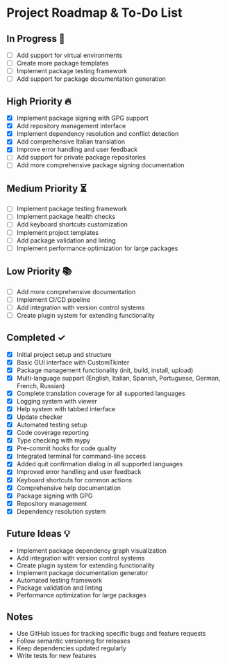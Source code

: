 # Project Roadmap & To-Do List

## In Progress 🚧

- [ ] Add support for virtual environments
- [ ] Create more package templates
- [ ] Implement package testing framework
- [ ] Add support for package documentation generation

## High Priority 🔥

- [x] Implement package signing with GPG support
- [x] Add repository management interface
- [x] Implement dependency resolution and conflict detection
- [x] Add comprehensive Italian translation
- [x] Improve error handling and user feedback
- [ ] Add support for private package repositories
- [ ] Add more comprehensive package signing documentation

## Medium Priority ⏳

- [ ] Implement package testing framework
- [ ] Implement package health checks
- [ ] Add keyboard shortcuts customization
- [ ] Implement project templates
- [ ] Add package validation and linting
- [ ] Implement performance optimization for large packages

## Low Priority 📚

- [ ] Add more comprehensive documentation
- [ ] Implement CI/CD pipeline
- [ ] Add integration with version control systems
- [ ] Create plugin system for extending functionality

## Completed ✓

- [x] Initial project setup and structure
- [x] Basic GUI interface with CustomTkinter
- [x] Package management functionality (init, build, install, upload)
- [x] Multi-language support (English, Italian, Spanish, Portuguese, German, French, Russian)
- [x] Complete translation coverage for all supported languages
- [x] Logging system with viewer
- [x] Help system with tabbed interface
- [x] Update checker
- [x] Automated testing setup
- [x] Code coverage reporting
- [x] Type checking with mypy
- [x] Pre-commit hooks for code quality
- [x] Integrated terminal for command-line access
- [x] Added quit confirmation dialog in all supported languages
- [x] Improved error handling and user feedback
- [x] Keyboard shortcuts for common actions
- [x] Comprehensive help documentation
- [x] Package signing with GPG
- [x] Repository management
- [x] Dependency resolution system

## Future Ideas 💡

- Implement package dependency graph visualization
- Add integration with version control systems
- Create plugin system for extending functionality
- Implement package documentation generator
- Automated testing framework
- Package validation and linting
- Performance optimization for large packages

## Notes
- Use GitHub issues for tracking specific bugs and feature requests
- Follow semantic versioning for releases
- Keep dependencies updated regularly
- Write tests for new features
